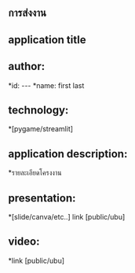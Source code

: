## การส่งงาน

## application title

## author:
*id: ---
*name: first last
## technology:
 *[pygame/streamlit]
## application description:
*รายละเอียดโครงงาน
## presentation:
 *[slide/canva/etc..] link [public/ubu]
## video:
 *link [public/ubu]

